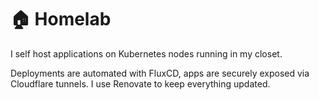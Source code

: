 # 🏠 Homelab

I self host applications on Kubernetes nodes running in my closet.

Deployments are automated with FluxCD, apps are securely exposed via Cloudflare tunnels. I use Renovate to keep everything updated.
